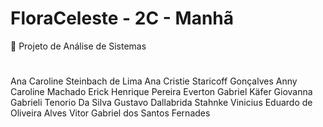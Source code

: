 # FloraCeleste - 2C - Manhã
🌿 Projeto de Análise de Sistemas
#
Ana Caroline Steinbach de Lima
Ana Cristie Staricoff Gonçalves
Anny Caroline Machado
Erick Henrique Pereira
Everton Gabriel Käfer
Giovanna Gabrieli Tenorio Da Silva
Gustavo Dallabrida Stahnke
Vinicius Eduardo de Oliveira Alves
Vitor Gabriel dos Santos Fernades

